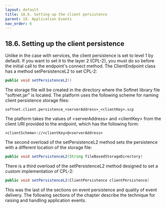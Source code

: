 ```yaml
---
layout: default
title: 18.6. Setting up the client persistence
parent: 18. Application Events
nav_order: 6
---
```


## 18.6. Setting up the client persistence

Unlike in the case with services, the client persistence is set to level 1 by default. If you want to set it to the layer 2 (CPL-2), you must do so before the initial call to the endpoint's <span class="method">connect</span> method. The <span class="datatype">ClientEndpoint</span> class has a method <span class="method">setPersistenceL2</span> to set CPL-2:
```java
public void setPersistenceL2()
```

The storage file will be created in the directory where the Softnet library file "softnet.jar" is located. The platform uses the following scheme for naming client persistence storage files:
```
softnet.client.persistence_<serverAddress>_<clientKey>.scp
```

The platform takes the values of &lt;serverAddress&gt; and &lt;clientKey&gt; from the client URI provided to the endpoint, which has the following form:
```
<clientScheme>://<clientKey>@<serverAddress>
```

The second overload of the <span class="method">setPersistenceL2</span> method sets the persistence with a different location of the storage file:
```java
public void setPersistenceL2(String fileBasedStorageDirectory)
```

There is a third overload of the <span class="method">setPersistenceL2</span> method designed to set a custom implementation of CPL-2:
```java
public void setPersistenceL2(ClientPersistence clientPersistence)
```

This was the last of the sections on event persistence and quality of event delivery. The following sections of the chapter describe the technique for raising and handling application events.
